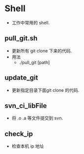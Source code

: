 # Shell
* 工作中常用的 shell.

## pull_git.sh
* 更新所有 git clone 下来的代码.
* 用法
	* ./pull_git [path] 

## update_git
* 更新指定目录下面git clone 的代码.

## svn_ci_libFile
* 将 .o .a 等文件提交到 svn.

## check_ip
* 检查本机 ip 地址

